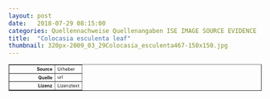 ```yaml
---
layout: post
date:   2018-07-29 08:15:00
categories: Quellennachweise Quellenangaben ISE IMAGE SOURCE EVIDENCE
title:  "Colocasia esculenta leaf"
thumbnail: 320px-2009_03_29Colocasia_esculenta467-150x150.jpg
---
```


<div class="entry-content">

<table style="font-size: xx-small" border="1" cellpadding="2">
<tbody>
<tr>
<th style="text-align: right" width="81"><strong>Source</strong></th>
<td>Urheber</td>
</tr>
<tr>
<th style="text-align: right" width="81"><strong>Quelle</strong></th>
<td>url</td>
</tr>
<tr>
<th style="text-align: right" width="81"><strong>Lizenz</strong></th>
<td>Lizenztext</td>
</tr>
</tbody>
</table>
<p>&nbsp;</p>

</div><!-- .entry-content -->
